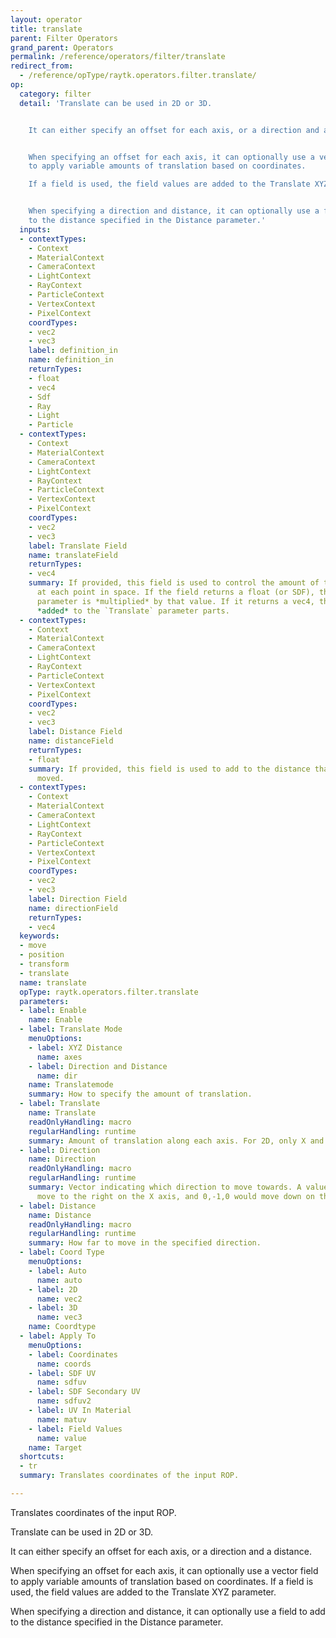 ```yaml
---
layout: operator
title: translate
parent: Filter Operators
grand_parent: Operators
permalink: /reference/operators/filter/translate
redirect_from:
  - /reference/opType/raytk.operators.filter.translate/
op:
  category: filter
  detail: 'Translate can be used in 2D or 3D.


    It can either specify an offset for each axis, or a direction and a distance.


    When specifying an offset for each axis, it can optionally use a vector field
    to apply variable amounts of translation based on coordinates.

    If a field is used, the field values are added to the Translate XYZ parameter.


    When specifying a direction and distance, it can optionally use a field to add
    to the distance specified in the Distance parameter.'
  inputs:
  - contextTypes:
    - Context
    - MaterialContext
    - CameraContext
    - LightContext
    - RayContext
    - ParticleContext
    - VertexContext
    - PixelContext
    coordTypes:
    - vec2
    - vec3
    label: definition_in
    name: definition_in
    returnTypes:
    - float
    - vec4
    - Sdf
    - Ray
    - Light
    - Particle
  - contextTypes:
    - Context
    - MaterialContext
    - CameraContext
    - LightContext
    - RayContext
    - ParticleContext
    - VertexContext
    - PixelContext
    coordTypes:
    - vec2
    - vec3
    label: Translate Field
    name: translateField
    returnTypes:
    - vec4
    summary: If provided, this field is used to control the amount of translation
      at each point in space. If the field returns a float (or SDF), the `Translate`
      parameter is *multiplied* by that value. If it returns a vec4, the parts are
      *added* to the `Translate` parameter parts.
  - contextTypes:
    - Context
    - MaterialContext
    - CameraContext
    - LightContext
    - RayContext
    - ParticleContext
    - VertexContext
    - PixelContext
    coordTypes:
    - vec2
    - vec3
    label: Distance Field
    name: distanceField
    returnTypes:
    - float
    summary: If provided, this field is used to add to the distance that space is
      moved.
  - contextTypes:
    - Context
    - MaterialContext
    - CameraContext
    - LightContext
    - RayContext
    - ParticleContext
    - VertexContext
    - PixelContext
    coordTypes:
    - vec2
    - vec3
    label: Direction Field
    name: directionField
    returnTypes:
    - vec4
  keywords:
  - move
  - position
  - transform
  - translate
  name: translate
  opType: raytk.operators.filter.translate
  parameters:
  - label: Enable
    name: Enable
  - label: Translate Mode
    menuOptions:
    - label: XYZ Distance
      name: axes
    - label: Direction and Distance
      name: dir
    name: Translatemode
    summary: How to specify the amount of translation.
  - label: Translate
    name: Translate
    readOnlyHandling: macro
    regularHandling: runtime
    summary: Amount of translation along each axis. For 2D, only X and Y are used.
  - label: Direction
    name: Direction
    readOnlyHandling: macro
    regularHandling: runtime
    summary: Vector indicating which direction to move towards. A value of 1,0,0 would
      move to the right on the X axis, and 0,-1,0 would move down on the Y axis.
  - label: Distance
    name: Distance
    readOnlyHandling: macro
    regularHandling: runtime
    summary: How far to move in the specified direction.
  - label: Coord Type
    menuOptions:
    - label: Auto
      name: auto
    - label: 2D
      name: vec2
    - label: 3D
      name: vec3
    name: Coordtype
  - label: Apply To
    menuOptions:
    - label: Coordinates
      name: coords
    - label: SDF UV
      name: sdfuv
    - label: SDF Secondary UV
      name: sdfuv2
    - label: UV In Material
      name: matuv
    - label: Field Values
      name: value
    name: Target
  shortcuts:
  - tr
  summary: Translates coordinates of the input ROP.

---
```



Translates coordinates of the input ROP.

Translate can be used in 2D or 3D.

It can either specify an offset for each axis, or a direction and a distance.

When specifying an offset for each axis, it can optionally use a vector field to apply variable amounts of translation based on coordinates.
If a field is used, the field values are added to the Translate XYZ parameter.

When specifying a direction and distance, it can optionally use a field to add to the distance specified in the Distance parameter.